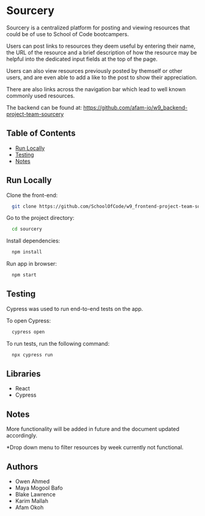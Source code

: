 
# Sourcery

Sourcery is a centralized platform for posting and viewing resources that could be of use to School of Code bootcampers.

Users can post links to resources they deem useful by entering their name, the URL of the resource and a brief description of how the resource may be helpful into the dedicated input fields at the top of the page. 

Users can also view resources previously posted by themself or other users, and are even able to add a like to the post to show their appreciation.

There are also links across the navigation bar which lead to well known commonly used resources.

The backend can be found at: https://github.com/afam-io/w9_backend-project-team-sourcery


## Table of Contents

 - [Run Locally](#run-locally)
 - [Testing](#testing)
 - [Notes](#notes)

## Run Locally

Clone the front-end:

```bash
  git clone https://github.com/SchoolOfCode/w9_frontend-project-team-sourcery.git
```

Go to the project directory:

```bash
  cd sourcery
```

Install dependencies:

```bash
  npm install
```

Run app in browser:

```bash
  npm start
```


## Testing

Cypress was used to run end-to-end tests on the app.

To open Cypress:

```bash
  cypress open
```

To run tests, run the following command:

```bash
  npx cypress run
```

## Libraries

- React
- Cypress


## Notes
More functionality will be added in future and the document updated accordingly.

*Drop down menu to filter resources by week currently not functional.

## Authors

- Owen Ahmed
- Maya Mogool Bafo
- Blake Lawrence
- Karim Mallah
- Afam Okoh

